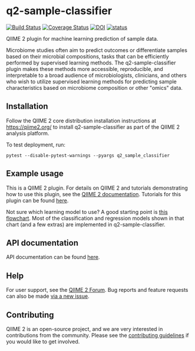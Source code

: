 # q2-sample-classifier

[![Build Status](https://travis-ci.org/qiime2/q2-sample-classifier.svg?branch=master)](https://travis-ci.org/qiime2/q2-sample-classifier) [![Coverage Status](https://coveralls.io/repos/github/qiime2/q2-sample-classifier/badge.svg?branch=master)](https://coveralls.io/github/qiime2/q2-sample-classifier?branch=master) [![DOI](https://zenodo.org/badge/DOI/10.5281/zenodo.1468879.svg)](https://doi.org/10.5281/zenodo.1468879) [![status](http://joss.theoj.org/papers/d828a4ecf73eb6a147f8634e9054eeee/status.svg)](http://joss.theoj.org/papers/d828a4ecf73eb6a147f8634e9054eeee)


QIIME 2 plugin for machine learning prediction of sample data.

Microbiome studies often aim to predict outcomes or differentiate samples based on their microbial compositions, tasks that can be efficiently performed by supervised learning methods. The q2-sample-classifier plugin makes these methods more accessible, reproducible, and interpretable to a broad audience of microbiologists, clinicians, and others who wish to utilize supervised learning methods for predicting sample characteristics based on microbiome composition or other "omics" data.

## Installation

Follow the QIIME 2 core distribution installation instructions at https://qiime2.org/ to install q2-sample-classifier as part of the QIIME 2 analysis platform.

To test deployment, run:
```
pytest --disable-pytest-warnings --pyargs q2_sample_classifier
```

## Example usage

This is a QIIME 2 plugin. For details on QIIME 2 and tutorials demonstrating how to use this plugin, see the [QIIME 2 documentation](https://qiime2.org/). Tutorials for this plugin can be found [here](https://docs.qiime2.org/2018.8/tutorials/sample-classifier/).

Not sure which learning model to use? A good starting point is [this flowchart](http://scikit-learn.org/dev/tutorial/machine_learning_map/index.html). Most of the classification and regression models shown in that chart (and a few extras) are implemented in q2-sample-classifier.

## API documentation

API documentation can be found [here](https://docs.qiime2.org/2018.8/plugins/available/sample-classifier/).

## Help

For user support, see the [QIIME 2 Forum](https://forum.qiime2.org). Bug reports and feature requests can also be made [via a new issue](https://github.com/qiime2/q2-sample-classifier/issues/new/choose).

## Contributing

QIIME 2 is an open-source project, and we are very interested in contributions from the community. Please see the [contributing guidelines](https://github.com/qiime2/q2-sample-classifier/blob/master/.github/CONTRIBUTING.md) if you would like to get involved.
